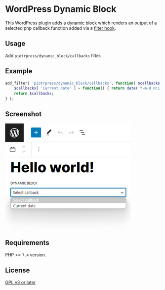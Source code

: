 # WordPress Dynamic Block

This WordPress plugin adds a [dynamic block](https://developer.wordpress.org/block-editor/how-to-guides/block-tutorial/creating-dynamic-blocks/) which renders an output of a selected php callback function added via a [filter hook](https://developer.wordpress.org/plugins/hooks/filters/).

## Usage

Add `piotrpress/dynamic_block/callbacks` filter.

## Example

```php
add_filter( 'piotrpress/dynamic_block/callbacks', function( $callbacks ) {
    $callbacks[ 'Current date' ] = function() { return date('Y-m-d H:i:s'); };
    return $callbacks;
} );
```

## Screenshot

![Dynamic block in WordPress block editor view](screenshot-1.png)

## Requirements

PHP >= `7.4` version.

## License

[GPL v3 or later](license.txt)